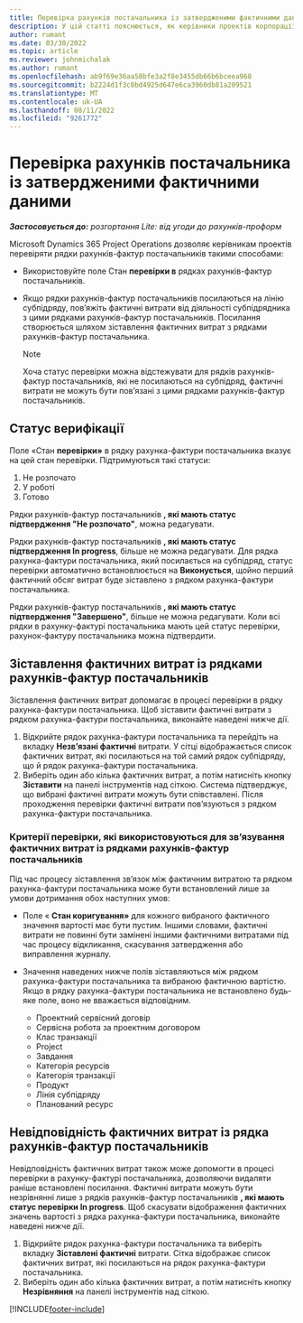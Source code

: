 ```yaml
---
title: Перевірка рахунків постачальника із затвердженими фактичними даними
description: У цій статті пояснюється, як керівники проектів корпорації Майкрософт Dynamics 365 Project Operations перевіряють рахунки-фактури постачальників із показниками, затвердженими як підрядники, які виконували роботи, і записували час, а також витратами та матеріалами, які використовувалися членами проектної групи.
author: rumant
ms.date: 03/30/2022
ms.topic: article
ms.reviewer: johnmichalak
ms.author: rumant
ms.openlocfilehash: ab9f69e36aa58bfe3a2f8e3455db66b6bceea968
ms.sourcegitcommit: b2224d1f3c0bd4925d647e6ca3960db81a209521
ms.translationtype: MT
ms.contentlocale: uk-UA
ms.lasthandoff: 08/11/2022
ms.locfileid: "9261772"
---
```

# <a name="verification-of-vendor-invoices-with-approved-actuals"></a>Перевірка рахунків постачальника із затвердженими фактичними даними

_**Застосовується до:** розгортання Lite: від угоди до рахунків-проформ_

Microsoft Dynamics 365 Project Operations дозволяє керівникам проектів перевіряти рядки рахунків-фактур постачальників такими способами:

- Використовуйте поле Стан **перевірки в** рядках рахунків-фактур постачальників.
- Якщо рядки рахунків-фактур постачальників посилаються на лінію субпідряду, пов’яжіть фактичні витрати від діяльності субпідрядника з цими рядками рахунків-фактур постачальників. Посилання створюється шляхом зіставлення фактичних витрат з рядками рахунків-фактур постачальника.

    > [!NOTE]
    > Хоча статус перевірки можна відстежувати для рядків рахунків-фактур постачальників, які не посилаються на субпідряд, фактичні витрати не можуть бути пов’язані з цими рядками рахунків-фактур постачальників.

## <a name="verification-status"></a>Статус верифікації

Поле «Стан **перевірки»** в рядку рахунка-фактури постачальника вказує на цей стан перевірки. Підтримуються такі статуси:

1. Не розпочато
2. У роботі
3. Готово

Рядки рахунків-фактур постачальників **, які мають статус підтвердження "Не розпочато"**, можна редагувати.

Рядки рахунків-фактур постачальників **, які мають статус підтвердження In progress**, більше не можна редагувати. Для рядка рахунка-фактури постачальника, який посилається на субпідряд, статус перевірки автоматично встановлюється на **Виконується**, щойно перший фактичний обсяг витрат буде зіставлено з рядком рахунка-фактури постачальника.

Рядки рахунків-фактур постачальників **, які мають статус підтвердження "Завершено"**, більше не можна редагувати. Коли всі рядки в рахунку-фактурі постачальника мають цей статус перевірки, рахунок-фактуру постачальника можна підтвердити.

## <a name="match-cost-actuals-to-vendor-invoice-lines"></a>Зіставлення фактичних витрат із рядками рахунків-фактур постачальників

Зіставлення фактичних витрат допомагає в процесі перевірки в рядку рахунка-фактури постачальника. Щоб зіставити фактичні витрати з рядком рахунка-фактури постачальника, виконайте наведені нижче дії.

1. Відкрийте рядок рахунка-фактури постачальника та перейдіть на вкладку **Незв’язані фактичні** витрати. У сітці відображається список фактичних витрат, які посилаються на той самий рядок субпідряду, що й рядок рахунка-фактури постачальника.
2. Виберіть один або кілька фактичних витрат, а потім натисніть кнопку **Зіставити** на панелі інструментів над сіткою. Система підтверджує, що вибрані фактичні витрати можуть бути співставлені. Після проходження перевірки фактичні витрати пов’язуються з рядком рахунка-фактури постачальника.

### <a name="validation-criteria-that-are-used-to-link-cost-actuals-to-vendor-invoice-lines"></a>Критерії перевірки, які використовуються для зв’язування фактичних витрат із рядками рахунків-фактур постачальників

Під час процесу зіставлення зв’язок між фактичним витратою та рядком рахунка-фактури постачальника може бути встановлений лише за умови дотримання обох наступних умов:

- Поле « **Стан коригування»** для кожного вибраного фактичного значення вартості має бути пустим. Іншими словами, фактичні витрати не повинні бути замінені іншими фактичними витратами під час процесу відкликання, скасування затвердження або виправлення журналу.
- Значення наведених нижче полів зіставляються між рядком рахунка-фактури постачальника та вибраною фактичною вартістю. Якщо в рядку рахунка-фактури постачальника не встановлено будь-яке поле, воно не вважається відповідним.

    - Проектний сервісний договір
    - Сервісна робота за проектним договором
    - Клас транзакції
    - Project
    - Завдання
    - Категорія ресурсів
    - Категорія транзакції
    - Продукт
    - Лінія субпідряду
    - Планований ресурс

## <a name="unmatch-cost-actuals-from-a-vendor-invoice-line"></a>Невідповідність фактичних витрат із рядка рахунків-фактур постачальників

Невідповідність фактичних витрат також може допомогти в процесі перевірки в рахунку-фактурі постачальника, дозволяючи видаляти раніше встановлені посилання. Фактичні витрати можуть бути незрівнянні лише з рядків рахунків-фактур постачальників **, які мають статус перевірки In progress**. Щоб скасувати відображення фактичних значень вартості з рядка рахунка-фактури постачальника, виконайте наведені нижче дії.

1. Відкрийте рядок рахунка-фактури постачальника та виберіть вкладку **Зіставлені фактичні** витрати. Сітка відображає список фактичних витрат, які посилаються на рядок рахунка-фактури постачальника.
2. Виберіть один або кілька фактичних витрат, а потім натисніть кнопку **Незрівняння** на панелі інструментів над сіткою.

[!INCLUDE[footer-include](../../includes/footer-banner.md)]
